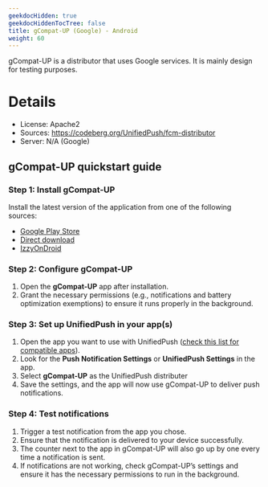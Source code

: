 ```yaml
---
geekdocHidden: true
geekdocHiddenTocTree: false
title: gCompat-UP (Google) - Android
weight: 60
---
```


gCompat-UP is a distributor that uses Google services. It is mainly design for testing purposes.

# Details

* License: Apache2
* Sources: <https://codeberg.org/UnifiedPush/fcm-distributor>
* Server: N/A (Google)

## gCompat-UP quickstart guide

### Step 1: Install gCompat-UP

Install the latest version of the application from one of the following sources:

* [Google Play Store](https://play.google.com/store/apps/details?id=org.unifiedpush.distributor.fcm&hl=en_GB)
* [Direct download](https://codeberg.org/UnifiedPush/fcm-distributor/releases)
* [IzzyOnDroid](https://apt.izzysoft.de/fdroid/index/apk/org.unifiedpush.distributor.fcm#:~:text=This%20is%20an%20UnifiedPush%20Distributor,need%20to%20specify%20any%20server.)

### Step 2: Configure gCompat-UP

1. Open the **gCompat-UP** app after installation.
2. Grant the necessary permissions (e.g., notifications and battery optimization exemptions) to ensure it runs properly in the background.


### Step 3: Set up UnifiedPush in your app(s)

1. Open the app you want to use with UnifiedPush ([check this list for compatible apps](/users/apps/)).
2. Look for the **Push Notification Settings** or **UnifiedPush Settings** in the app.
3. Select **gCompat-UP** as the UnifiedPush distributer
4. Save the settings, and the app will now use gCompat-UP to deliver push notifications.

### Step 4: Test notifications

1. Trigger a test notification from the app you chose.
2. Ensure that the notification is delivered to your device successfully.
3. The counter next to the app in gCompat-UP will also go up by one every time a notification is sent.  
4. If notifications are not working, check gCompat-UP’s settings and ensure it has the necessary permissions to run in the background.
